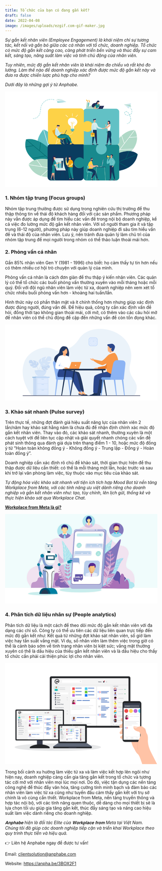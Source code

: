 ```yaml
---
title: Tổ chức của bạn có đang gắn kết?
draft: false
date: 2022-04-08
image: /images/uploads/ezgif.com-gif-maker.jpg
---
```

*Sự gắn kết nhân viên (Employee Engagement) là khái niệm chỉ sự tương tác, kết nối và gắn bó giữa các cá nhân với tổ chức, doanh nghiệp. Tổ chức có mức độ gắn kết càng cao, càng phát triển bền vững và thúc đẩy sự cam kết, sáng tạo, năng suất làm việc và tính chủ động của nhân viên.* 

*Tuy nhiên, mức độ gắn kết nhân viên là khái niệm đa chiều và rất khó đo lường. Làm thế nào để doanh nghiệp xác định được mức độ gắn kết này và đưa ra được chiến lược phù hợp cho mình?*  

*Dưới đây là những gợi ý từ Anphabe.* 

![Tổ chức có mức độ gắn kết càng cao, càng thúc đẩy sự cam kết, sáng tạo, năng suất làm việc và tính chủ động của nhân viên. ](/images/uploads/engagement_content.png "Tổ chức có mức độ gắn kết càng cao, càng thúc đẩy sự cam kết, sáng tạo, năng suất làm việc và tính chủ động của nhân viên. ")

### **1. Nhóm tập trung (Focus groups)**

Nhóm tập trung thường được sử dụng trong nghiên cứu thị trường để thu thập thông tin về thái độ khách hàng đối với các sản phẩm. Phương pháp này vẫn được áp dụng để tìm hiểu các vấn đề trong nội bộ doanh nghiệp, kể cả việc đo lường mức độ gắn kết nhân viên. Với số người tham gia ít và tập trung (6-12 người), phương pháp này giúp doanh nghiệp đi sâu tìm hiểu vấn đề và thái độ của nhân viên. Lưu ý, nên tránh đưa quản lý làm chủ trì của nhóm tập trung để mọi người trong nhóm có thể thảo luận thoải mái hơn. 

### **2. Phỏng vấn cá nhân**

Gần 85% nhân viên Gen Y (1981 - 1996) cho biết: họ cảm thấy tự tin hơn nếu có thêm nhiều cơ hội trò chuyện với quản lý của mình.  

Phỏng vấn cá nhân là cách đơn giản để thu thập ý kiến nhân viên. Các quản lý có thể tổ chức các buổi phỏng vấn thường xuyên vào mỗi tháng hoặc mỗi quý. Đối với đội ngũ nhân viên làm việc từ xa, doanh nghiệp nên xem xét tổ chức nhiều buổi phỏng vấn hơn - khoảng hai tuần/lần.  

Hình thức này có phần thân mật và ít chính thống hơn nhưng giúp xác định được đúng người, đúng vấn đề. Để hiệu quả, công ty cần xác định vấn đề hỏi, đồng thời tạo không gian thoải mái, cởi mở, có thêm vào các câu hỏi mở để nhân viên có thể chủ động đề cập đến những vấn đề còn tồn đọng khác.

![Phỏng vấn cá nhân là cách đơn giản để thu thập ý kiến nhân viên. ](/images/uploads/impact-interview-01.png "Phỏng vấn cá nhân là cách đơn giản để thu thập ý kiến nhân viên. ")

### **3. Khảo sát nhanh (Pulse survey)**

Trên thực tế, những đợt đánh giá hiệu suất năng lực của nhân viên 2 lần/năm hay khảo sát hằng năm là chưa đủ để nhận định chính xác mức độ gắn kết nhân viên. Thay vào đó, các khảo sát nhanh, thường xuyên là một cách tuyệt vời để liên tục cập nhật và giải quyết nhanh chóng các vấn đề phát sinh thông qua  đánh giá dựa trên thang điểm 1 - 10, hoặc mức độ đồng ý từ “Hoàn toàn không đồng ý - Không đồng ý - Trung lập - Đồng ý - Hoàn toàn đồng ý”.  

Doanh nghiệp cần xác định rõ chủ đề khảo sát, thời gian thực hiện để thu thập được dữ liệu cần thiết: có thể là mỗi tháng một lần, hoặc trước và sau khi trở lại văn phòng làm việc, tùy thuộc vào mục tiêu của khảo sát. 

*Tự động hóa việc khảo sát nhanh với tiện ích tích hợp Mood Bot từ nền tảng Workplace from Meta, với các tính năng ưu việt dành riêng cho doanh nghiệp và gắn kết nhân viên như: tạo, tùy chỉnh, lên lịch gửi, thống kê và thực hiện khảo sát qua Workplace Chat.* 

**[Workplace from Meta là gì?](https://business.anphabe.com/post/2021-05-21-workplace-from-facebook-l%C3%A0-g%C3%AC/)**

![Tự động hóa việc khảo sát nhanh với tiện ích tích hợp Mood Bot từ nền tảng Workplace from Meta.](/images/uploads/31-1-1024x600.jpg "Tự động hóa việc khảo sát nhanh với tiện ích tích hợp Mood Bot từ nền tảng Workplace from Meta.")

### **4. Phân tích dữ liệu nhân sự (People analytics)**

Phân tích dữ liệu là một cách để theo dõi mức độ gắn kết nhân viên với đa dạng các chỉ số. Công ty có thể ưu tiên các dữ liệu liên quan trực tiếp đến mức độ gắn kết như: Kết quả từ những đợt khảo sát nhân viên, số giờ làm việc hay tần suất vắng mặt. Ví dụ, số nhân viên làm thêm việc trong giờ có thể là cảnh báo sớm về tình trạng nhân viên bị kiệt sức; vắng mặt thường xuyên có thể là dấu hiệu của thiếu gắn kết nhân viên và là dấu hiệu cho thấy tổ chức cần phải cải thiện phúc lợi cho nhân viên. 

![Sử dụng Workplace Insights để đo lường mức độ gắn kết nhân viên.](/images/uploads/workplace-from-facebook-2.png "Sử dụng Workplace Insights để đo lường mức độ gắn kết nhân viên.")

Trong bối cảnh xu hướng làm việc từ xa và làm việc kết hợp lên ngôi như hiện nay, doanh nghiệp càng cần gia tăng gắn kết trong tổ chức và tương tác cởi mở với nhân viên mọi lúc mọi nơi. Do đó, việc tận dụng các nền tảng công nghệ để thúc đẩy văn hóa, tăng cường tính minh bạch và đảm bảo các nhân viên làm việc từ xa cũng như tuyến đầu cảm thấy gắn kết với trụ sở chính là vô cùng cần thiết. Workplace from Meta, nền tảng truyền thông và hợp tác nội bộ, với các tính năng quen thuộc, dễ dàng cho mọi thiết bị sẽ là lựa chọn tối ưu giúp gia tăng gắn kết, thúc đẩy sáng tạo và nâng cao hiệu suất làm việc dành riêng cho doanh nghiệp.  

*𝐀𝐧𝐩𝐡𝐚𝐛𝐞 hiện là đối tác Elite của 𝐖𝐨𝐫𝐤𝐩𝐥𝐚𝐜𝐞 𝐟𝐫𝐨𝐦 Meta tại Việt Nam. Chúng tôi đã giúp các doanh nghiệp tiếp cận và triển khai Workplace theo quy trình thực tiễn và hiệu quả.* 

👉 Liên hệ Anphabe ngay để được tư vấn! 

Email: clientsolution@anphabe.com   

Website: https://anpha.be/3BOX2F1
